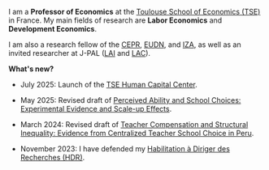 I am a **Professor of Economics** at the [Toulouse School of Economics (TSE)](https://www.tse-fr.eu/people/matteo-bobba) in France. My main fields of research are **Labor Economics** and **Development Economics**. 

I am also a research fellow of the [CEPR](https://cepr.org/research/programme-areas/development-economics), [EUDN](http://eudn.eu/?page_id=598), and [IZA](https://www.iza.org/person/6066/matteo-bobba), as well as an invited researcher at J-PAL ([LAI](https://www.povertyactionlab.org/initiative/learning-all-initiative) and [LAC](https://www.povertyactionlab.org/latin-america-caribbean)). 


**What's new?**
- July 2025: Launch of the [TSE Human Capital Center](https://www.tse-fr.eu/human-capital).

- May 2025: Revised draft of [Perceived Ability and School Choices: Experimental Evidence and Scale-up Effects](/BFP_2025.pdf).

- March 2024: Revised draft of [Teacher Compensation and Structural Inequality: Evidence from Centralized Teacher School Choice in Peru](/BELNN_March2024.pdf).

- November 2023: I have defended my [Habilitation à Diriger des Recherches (HDR)](https://www.tse-fr.eu/matteo-bobbas-hdr-november-6th2023?lang=en).